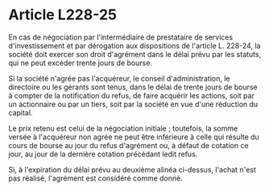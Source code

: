 # Article L228-25

En cas de négociation par l'intermédiaire de prestataire de services d'investissement et par dérogation aux dispositions de l'article L. 228-24, la société doit exercer son droit d'agrément dans le délai prévu par les statuts, qui ne peut excéder trente jours de bourse.

Si la société n'agrée pas l'acquéreur, le conseil d'administration, le directoire ou les gérants sont tenus, dans le délai de trente jours de bourse à compter de la notification du refus, de faire acquérir les actions, soit par un actionnaire ou par un tiers, soit par la société en vue d'une réduction du capital.

Le prix retenu est celui de la négociation initiale ; toutefois, la somme versée à l'acquéreur non agrée ne peut être inférieure à celle qui résulte du cours de bourse au jour du refus d'agrément ou, à défaut de cotation ce jour, au jour de la dernière cotation précédant ledit refus.

Si, à l'expiration du délai prévu au deuxième alinéa ci-dessus, l'achat n'est pas réalisé, l'agrément est considéré comme donné.
